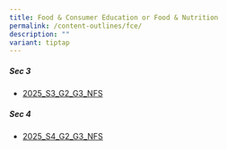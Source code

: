 ```yaml
---
title: Food & Consumer Education or Food & Nutrition
permalink: /content-outlines/fce/
description: ""
variant: tiptap
---
```

<h5>Sec 3</h5>
<ul data-tight="true" class="tight">
<li>
<p><a href="/files/Content Outlines for FandN/2025_S3_G2_G3_NFS_Content_Outline.pdf" rel="noopener nofollow" target="_blank">2025_S3_G2_G3_NFS</a>
</p>
</li>
</ul>
<h5>Sec 4</h5>
<ul data-tight="true" class="tight">
<li>
<p><a href="/files/Content Outlines for FandN/2025_S4_G2_G3_NFS_Content_Outline.pdf" rel="noopener nofollow" target="_blank">2025_S4_G2_G3_NFS</a>
</p>
</li>
</ul>
<p></p>